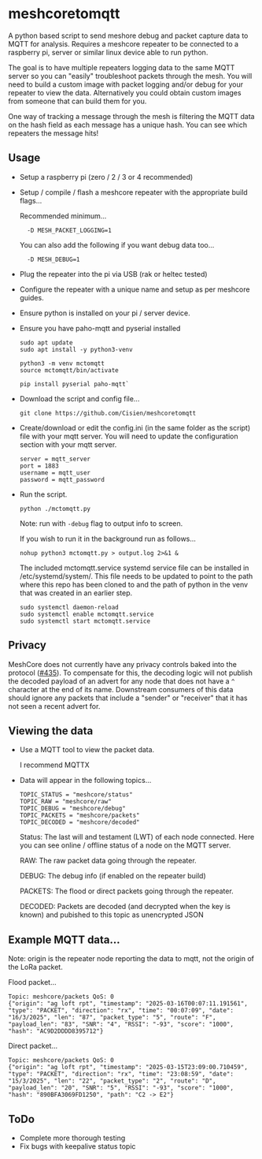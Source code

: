 # meshcoretomqtt
A python based script to send meshore debug and packet capture data to MQTT for analysis.  Requires a meshcore repeater to be connected to a raspberry pi, server or similar linux device able to run python.

The goal is to have multiple repeaters logging data to the same MQTT server so you can "easily" troubleshoot packets through the mesh.
You will need to build a custom image with packet logging and/or debug for your repeater to view the data.  Alternatively you could obtain custom images from someone that can build them for you.

One way of tracking a message through the mesh is filtering the MQTT data on the hash field as each message has a unique hash.  You can see which repeaters the message hits!

## Usage
- Setup a raspberry pi (zero / 2 / 3 or 4 recommended)
- Setup / compile / flash a meshcore repeater with the appropriate build flags...

  Recommended minimum...
  ```
    -D MESH_PACKET_LOGGING=1
  ```
  You can also add the following if you want debug data too...
  ```
    -D MESH_DEBUG=1
  ```
- Plug the repeater into the pi via USB (rak or heltec tested)
- Configure the repeater with a unique name and setup as per meshcore guides.
- Ensure python is installed on your pi / server device.
- Ensure you have paho-mqtt and pyserial installed

  ```
  sudo apt update
  sudo apt install -y python3-venv

  python3 -m venv mctomqtt
  source mctomqtt/bin/activate

  pip install pyserial paho-mqtt`
- Download the script and config file...

  `git clone https://github.com/Cisien/meshcoretomqtt`

- Create/download or edit the config.ini (in the same folder as the script) file with your mqtt server.  You will need to update the configuration section with your mqtt server.
  ```
  server = mqtt_server
  port = 1883
  username = mqtt_user
  password = mqtt_password
  ```
- Run the script.

  `python ./mctomqtt.py`
  
  Note: run with `-debug` flag to output info to screen.

  If you wish to run it in the background run as follows...
  ```
  nohup python3 mctomqtt.py > output.log 2>&1 &
  ```

  The included mctomqtt.service systemd service file can be installed in /etc/systemd/system/. This file needs to be updated to point to the path where this repo has been cloned to and the path of python in the venv that was created in an earlier step.
  ```
  sudo systemctl daemon-reload
  sudo systemctl enable mctomqtt.service
  sudo systemctl start mctomqtt.service
  ```

## Privacy
MeshCore does not currently have any privacy controls baked into the protocol ([#435](https://github.com/ripplebiz/MeshCore/issues/435)). To compensate for this, the decoding logic will not publish the decoded payload of an advert for any node that does not have a `^` character at the end of its name. Downstream consumers of this data should ignore any packets that include a "sender" or "receiver" that it has not seen a recent advert for.

## Viewing the data

- Use a MQTT tool to view the packet data.

  I recommend MQTTX
- Data will appear in the following topics...
  ```
  TOPIC_STATUS = "meshcore/status"
  TOPIC_RAW = "meshcore/raw"
  TOPIC_DEBUG = "meshcore/debug"
  TOPIC_PACKETS = "meshcore/packets"
  TOPIC_DECODED = "meshcore/decoded"
  ```
  Status: The last will and testament (LWT) of each node connected.  Here you can see online / offline status of a node on the MQTT server.

  RAW: The raw packet data going through the repeater.

  DEBUG: The debug info (if enabled on the repeater build)

  PACKETS: The flood or direct packets going through the repeater.

  DECODED: Packets are decoded (and decrypted when the key is known) and pubished to this topic as unencrypted JSON

## Example MQTT data...

Note: origin is the repeater node reporting the data to mqtt, not the origin of the LoRa packet.

Flood packet...
```
Topic: meshcore/packets QoS: 0
{"origin": "ag loft rpt", "timestamp": "2025-03-16T00:07:11.191561", "type": "PACKET", "direction": "rx", "time": "00:07:09", "date": "16/3/2025", "len": "87", "packet_type": "5", "route": "F", "payload_len": "83", "SNR": "4", "RSSI": "-93", "score": "1000", "hash": "AC9D2DDDD8395712"}
```
Direct packet...
```
Topic: meshcore/packets QoS: 0
{"origin": "ag loft rpt", "timestamp": "2025-03-15T23:09:00.710459", "type": "PACKET", "direction": "rx", "time": "23:08:59", "date": "15/3/2025", "len": "22", "packet_type": "2", "route": "D", "payload_len": "20", "SNR": "5", "RSSI": "-93", "score": "1000", "hash": "890BFA3069FD1250", "path": "C2 -> E2"}
```

## ToDo
- Complete more thorough testing
- Fix bugs with keepalive status topic
